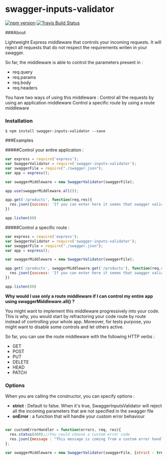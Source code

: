 # swagger-inputs-validator
[![npm version](https://badge.fury.io/js/swagger-inputs-validator.svg)](https://badge.fury.io/js/swagger-inputs-validator)
[![Travis Build Status](https://travis-ci.org/michwii/swagger-inputs-validator.svg?branch=master)](https://travis-ci.org/michwii/swagger-inputs-validator.svg?branch=master)

###About

Lightweight Express middleware that controls your incoming requests.
It will reject all requests that do not respect the requirements writen in your swagger.

So far, the middleware is able to control the parameters present in :
* req.query
* req.params
* req.body
* req.headers

You have two ways of using this middleware :
Control all the requests by using an application middleware
Control a specific route by using a route middleware

### Installation
```
$ npm install swagger-inputs-validator --save
```

###Examples

#####Control your entire application : 
```JavaScript
var express = require('express');
var SwaggerValidator = require('swagger-inputs-validator');
var swaggerFile = require("./swagger.json");
var app = express();

var swaggerMiddleware = new SwaggerValidator(swaggerFile);

app.use(swaggerMiddleware.all());

app.get('/products', function(req,res){
  res.json({success: 'If you can enter here it seems that swagger validator let you get in'});
})

app.listen(80)

```

#####Control a specific route :
```JavaScript
var express = require('express');
var SwaggerValidator = require('swagger-inputs-validator');
var swaggerFile = require("./swagger.json");
var app = express();

var swaggerMiddleware = new SwaggerValidator(swaggerFile);

app.get('/products', swaggerMiddleware.get('/products'), function(req,res){
  res.json({success: 'If you can enter here it seems that swagger validator let you get in'});
})

app.listen(80)

```

**Why would I use only a route middleware if I can control my entire app using swaggerMiddleware.all() ?**

You might want to implement this middleware progressively into your code. 
This is why, you would start by refractoring your code route by route instead of controlling your whole app.
Moreover, for tests purpose, you might want to disable some controls and let others active.


So far, you can use the route middleware with the following HTTP verbs : 
* GET
* POST
* PUT
* DELETE
* HEAD
* PATCH

### Options

When you are calling the constructor, you can specify options :
* **strict** : Default to false. When it's true, SwaggerInputsValidator will reject all the incoming parameters that are not specified in the swagger file 
* **onError** : a function that will handle your custom error behaviour

```JavaScript

var customErrorHandler = function(errors, req, res){
  res.status(400);//You could choose a custom error code
  res.json({message : "This message is coming from a custom error handler. Please find all your mistakes in the errors variable", errors : errors});
};

var swaggerMiddleware = new SwaggerValidator(swaggerFile, {strict : true, onError : customErrorHandler});
```

